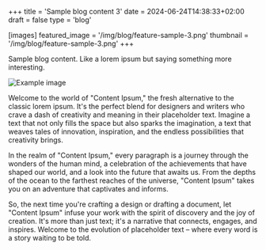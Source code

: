 +++
title = 'Sample blog content 3'
date = 2024-06-24T14:38:33+02:00
draft = false
type = 'blog'

[images]
    featured_image = '/img/blog/feature-sample-3.png'
thumbnail = '/img/blog/feature-sample-3.png'
+++

Sample blog content. Like a lorem ipsum but saying something more interesting.

![Example image](/img/blog/feature-sample-3.png)

Welcome to the world of "Content Ipsum," the fresh alternative to the classic lorem ipsum. It's the perfect blend for designers and writers who crave a dash of creativity and meaning in their placeholder text. Imagine a text that not only fills the space but also sparks the imagination, a text that weaves tales of innovation, inspiration, and the endless possibilities that creativity brings.

In the realm of "Content Ipsum," every paragraph is a journey through the wonders of the human mind, a celebration of the achievements that have shaped our world, and a look into the future that awaits us. From the depths of the ocean to the farthest reaches of the universe, "Content Ipsum" takes you on an adventure that captivates and informs.

So, the next time you're crafting a design or drafting a document, let "Content Ipsum" infuse your work with the spirit of discovery and the joy of creation. It's more than just text; it's a narrative that connects, engages, and inspires. Welcome to the evolution of placeholder text – where every word is a story waiting to be told.